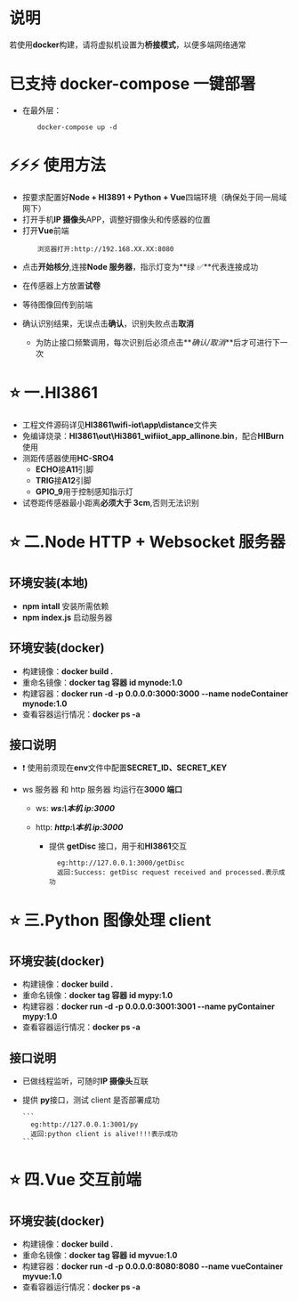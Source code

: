 # 说明

若使用**docker**构建，请将虚拟机设置为**桥接模式**，以便多端网络通常

# 已支持 docker-compose 一键部署

- 在最外层：

```
       docker-compose up -d
```

# ⚡⚡⚡ 使用方法

- 按要求配置好**Node + HI3891 + Python + Vue**四端环境（确保处于同一局域网下）
- 打开手机**IP 摄像头**APP，调整好摄像头和传感器的位置
- 打开**Vue**前端</br>

```
       浏览器打开:http://192.168.XX.XX:8080
```

- 点击**开始核分**,连接**Node 服务器**，指示灯变为**绿 ✅**代表连接成功

- 在传感器上方放置**试卷**

- 等待图像回传到前端

- 确认识别结果，无误点击**确认**，识别失败点击**取消**
  - 为防止接口频繁调用，每次识别后必须点击**_确认/取消_**后才可进行下一次

# ⭐ 一.HI3861

- 工程文件源码详见**HI3861\wifi-iot\app\distance**文件夹
- 免编译烧录：**HI3861\out\Hi3861_wifiiot_app_allinone.bin**，配合**HIBurn**使用
- 测距传感器使用**HC-SRO4**
  - **ECHO**接**A11**引脚
  - **TRIG**接**A12**引脚
  - **GPIO_9**用于控制感知指示灯
- 试卷距传感器最小距离**必须大于 3cm**,否则无法识别

# ⭐ 二.Node HTTP + Websocket 服务器

## 环境安装(本地)

- **npm intall** 安装所需依赖
- **npm index.js** 启动服务器

## 环境安装(docker)

- 构建镜像：**docker build .**
- 重命名镜像：**docker tag 容器 id mynode:1.0**
- 构建容器：**docker run -d -p 0.0.0.0:3000:3000 --name nodeContainer mynode:1.0**
- 查看容器运行情况：**docker ps -a**

## 接口说明

- ❗ 使用前须现在**env**文件中配置**SECRET_ID、SECRET_KEY**

- ws 服务器 和 http 服务器 均运行在**3000 端口**

  - ws: **_ws:\\本机 ip:3000_**
  - http: **_http:\\本机 ip:3000_**

    - 提供 **getDisc** 接口，用于和**HI3861**交互

      ```
        eg:http://127.0.0.1:3000/getDisc
        返回:Success: getDisc request received and processed.表示成功
      ```

# ⭐ 三.Python 图像处理 client

## 环境安装(docker)

- 构建镜像：**docker build .**
- 重命名镜像：**docker tag 容器 id mypy:1.0**
- 构建容器：**docker run -d -p 0.0.0.0:3001:3001 --name pyContainer mypy:1.0**
- 查看容器运行情况：**docker ps -a**

## 接口说明

- 已做线程监听，可随时**IP 摄像头**互联
- 提供 **py**接口，测试 client 是否部署成功

      ```
        eg:http://127.0.0.1:3001/py
        返回:python client is alive!!!!表示成功
      ```

# ⭐ 四.Vue 交互前端

## 环境安装(docker)

- 构建镜像：**docker build .**
- 重命名镜像：**docker tag 容器 id myvue:1.0**
- 构建容器：**docker run -d -p 0.0.0.0:8080:8080 --name vueContainer myvue:1.0**
- 查看容器运行情况：**docker ps -a**
